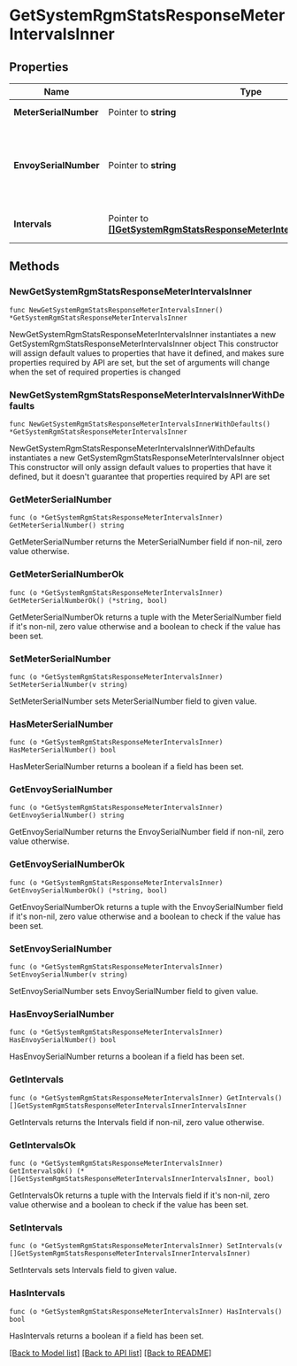 # GetSystemRgmStatsResponseMeterIntervalsInner

## Properties

Name | Type | Description | Notes
------------ | ------------- | ------------- | -------------
**MeterSerialNumber** | Pointer to **string** | Meter serial number. | [optional] 
**EnvoySerialNumber** | Pointer to **string** | Envoy serial number of the system that the micro reports to. | [optional] 
**Intervals** | Pointer to [**[]GetSystemRgmStatsResponseMeterIntervalsInnerIntervalsInner**](GetSystemRgmStatsResponseMeterIntervalsInnerIntervalsInner.md) | Individual meter level interval. | [optional] 

## Methods

### NewGetSystemRgmStatsResponseMeterIntervalsInner

`func NewGetSystemRgmStatsResponseMeterIntervalsInner() *GetSystemRgmStatsResponseMeterIntervalsInner`

NewGetSystemRgmStatsResponseMeterIntervalsInner instantiates a new GetSystemRgmStatsResponseMeterIntervalsInner object
This constructor will assign default values to properties that have it defined,
and makes sure properties required by API are set, but the set of arguments
will change when the set of required properties is changed

### NewGetSystemRgmStatsResponseMeterIntervalsInnerWithDefaults

`func NewGetSystemRgmStatsResponseMeterIntervalsInnerWithDefaults() *GetSystemRgmStatsResponseMeterIntervalsInner`

NewGetSystemRgmStatsResponseMeterIntervalsInnerWithDefaults instantiates a new GetSystemRgmStatsResponseMeterIntervalsInner object
This constructor will only assign default values to properties that have it defined,
but it doesn't guarantee that properties required by API are set

### GetMeterSerialNumber

`func (o *GetSystemRgmStatsResponseMeterIntervalsInner) GetMeterSerialNumber() string`

GetMeterSerialNumber returns the MeterSerialNumber field if non-nil, zero value otherwise.

### GetMeterSerialNumberOk

`func (o *GetSystemRgmStatsResponseMeterIntervalsInner) GetMeterSerialNumberOk() (*string, bool)`

GetMeterSerialNumberOk returns a tuple with the MeterSerialNumber field if it's non-nil, zero value otherwise
and a boolean to check if the value has been set.

### SetMeterSerialNumber

`func (o *GetSystemRgmStatsResponseMeterIntervalsInner) SetMeterSerialNumber(v string)`

SetMeterSerialNumber sets MeterSerialNumber field to given value.

### HasMeterSerialNumber

`func (o *GetSystemRgmStatsResponseMeterIntervalsInner) HasMeterSerialNumber() bool`

HasMeterSerialNumber returns a boolean if a field has been set.

### GetEnvoySerialNumber

`func (o *GetSystemRgmStatsResponseMeterIntervalsInner) GetEnvoySerialNumber() string`

GetEnvoySerialNumber returns the EnvoySerialNumber field if non-nil, zero value otherwise.

### GetEnvoySerialNumberOk

`func (o *GetSystemRgmStatsResponseMeterIntervalsInner) GetEnvoySerialNumberOk() (*string, bool)`

GetEnvoySerialNumberOk returns a tuple with the EnvoySerialNumber field if it's non-nil, zero value otherwise
and a boolean to check if the value has been set.

### SetEnvoySerialNumber

`func (o *GetSystemRgmStatsResponseMeterIntervalsInner) SetEnvoySerialNumber(v string)`

SetEnvoySerialNumber sets EnvoySerialNumber field to given value.

### HasEnvoySerialNumber

`func (o *GetSystemRgmStatsResponseMeterIntervalsInner) HasEnvoySerialNumber() bool`

HasEnvoySerialNumber returns a boolean if a field has been set.

### GetIntervals

`func (o *GetSystemRgmStatsResponseMeterIntervalsInner) GetIntervals() []GetSystemRgmStatsResponseMeterIntervalsInnerIntervalsInner`

GetIntervals returns the Intervals field if non-nil, zero value otherwise.

### GetIntervalsOk

`func (o *GetSystemRgmStatsResponseMeterIntervalsInner) GetIntervalsOk() (*[]GetSystemRgmStatsResponseMeterIntervalsInnerIntervalsInner, bool)`

GetIntervalsOk returns a tuple with the Intervals field if it's non-nil, zero value otherwise
and a boolean to check if the value has been set.

### SetIntervals

`func (o *GetSystemRgmStatsResponseMeterIntervalsInner) SetIntervals(v []GetSystemRgmStatsResponseMeterIntervalsInnerIntervalsInner)`

SetIntervals sets Intervals field to given value.

### HasIntervals

`func (o *GetSystemRgmStatsResponseMeterIntervalsInner) HasIntervals() bool`

HasIntervals returns a boolean if a field has been set.


[[Back to Model list]](../README.md#documentation-for-models) [[Back to API list]](../README.md#documentation-for-api-endpoints) [[Back to README]](../README.md)


